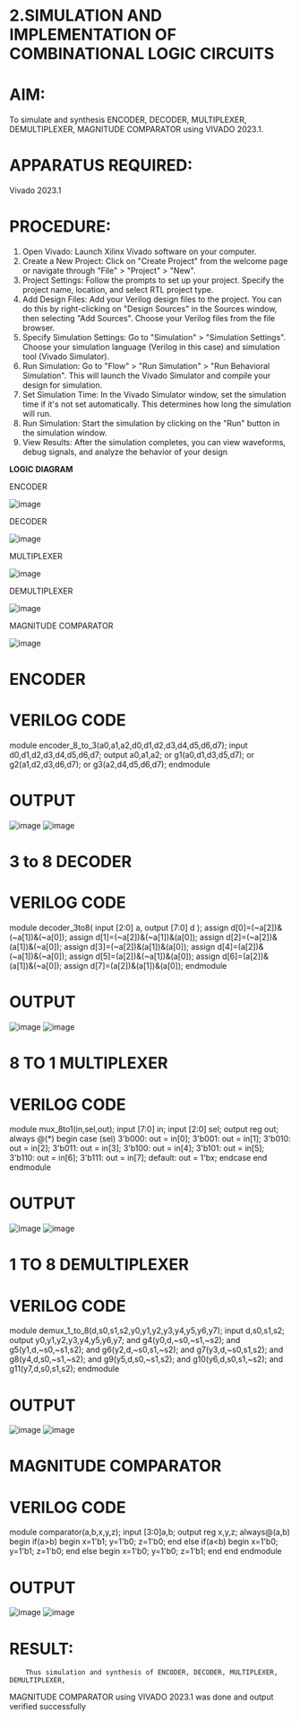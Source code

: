 # 2.SIMULATION AND IMPLEMENTATION OF  COMBINATIONAL LOGIC CIRCUITS

# AIM: 
 To simulate and synthesis ENCODER, DECODER, MULTIPLEXER, DEMULTIPLEXER, MAGNITUDE
COMPARATOR using VIVADO 2023.1.

# APPARATUS REQUIRED:
Vivado 2023.1

# PROCEDURE:
1. Open Vivado: Launch Xilinx Vivado software on your computer.
2. Create a New Project: Click on "Create Project" from the welcome page or navigate through
"File" > "Project" > "New".
3. Project Settings: Follow the prompts to set up your project. Specify the project name, location,
and select RTL project type.
4. Add Design Files: Add your Verilog design files to the project. You can do this by right-clicking
on "Design Sources" in the Sources window, then selecting "Add Sources". Choose your Verilog
files from the file browser.
5. Specify Simulation Settings: Go to "Simulation" > "Simulation Settings". Choose your
simulation language (Verilog in this case) and simulation tool (Vivado Simulator).
6. Run Simulation: Go to "Flow" > "Run Simulation" > "Run Behavioral Simulation". This will
launch the Vivado Simulator and compile your design for simulation.
7. Set Simulation Time: In the Vivado Simulator window, set the simulation time if it's not set
automatically. This determines how long the simulation will run.
8. Run Simulation: Start the simulation by clicking on the "Run" button in the simulation window.
9. View Results: After the simulation completes, you can view waveforms, debug signals, and
analyze the behavior of your design

**LOGIC DIAGRAM**

ENCODER

![image](https://github.com/navaneethans/VLSI-LAB-EXP-2/assets/6987778/3cd1f95e-7531-4cad-9154-fdd397ac439e)


DECODER

![image](https://github.com/navaneethans/VLSI-LAB-EXP-2/assets/6987778/45a5e6cf-bbe0-4fd5-ac84-e5ad4477483b)


MULTIPLEXER

![image](https://github.com/navaneethans/VLSI-LAB-EXP-2/assets/6987778/427f75b2-8e67-44b9-ac45-a66651787436)


DEMULTIPLEXER

![image](https://github.com/navaneethans/VLSI-LAB-EXP-2/assets/6987778/1c45a7fc-08ac-4f76-87f2-c084e7150557)


MAGNITUDE COMPARATOR

![image](https://github.com/navaneethans/VLSI-LAB-EXP-2/assets/6987778/b2fe7a05-6bf7-4dcb-8f5d-28abbf7ea8c2)

# ENCODER
# VERILOG CODE
module encoder_8_to_3(a0,a1,a2,d0,d1,d2,d3,d4,d5,d6,d7);
input d0,d1,d2,d3,d4,d5,d6,d7;
output a0,a1,a2;
or g1(a0,d1,d3,d5,d7);
or g2(a1,d2,d3,d6,d7);
or g3(a2,d4,d5,d6,d7);
endmodule
# OUTPUT
![image](https://github.com/sakthivelM24/VLSI-LAB-EXP-2/assets/165649785/5a2c238d-d8b2-49a8-923b-7ed69246d1b2)
![image](https://github.com/sakthivelM24/VLSI-LAB-EXP-2/assets/165649785/855ff24a-c1c3-4d10-ba02-bc43485ec8e0)

# 3 to 8 DECODER
# VERILOG CODE
module decoder_3to8(
input [2:0] a,
output [7:0] d );
assign d[0]=(~a[2])&(~a[1])&(~a[0]);
assign d[1]=(~a[2])&(~a[1])&(a[0]);
assign d[2]=(~a[2])&(a[1])&(~a[0]);
assign d[3]=(~a[2])&(a[1])&(a[0]);
assign d[4]=(a[2])&(~a[1])&(~a[0]);
assign d[5]=(a[2])&(~a[1])&(a[0]); 
assign d[6]=(a[2])&(a[1])&(~a[0]);
assign d[7]=(a[2])&(a[1])&(a[0]);
endmodule

# OUTPUT
![image](https://github.com/sakthivelM24/VLSI-LAB-EXP-2/assets/165649785/f6cbf520-67f4-4abb-ad63-c94ffbf6b760)
![image](https://github.com/sakthivelM24/VLSI-LAB-EXP-2/assets/165649785/c38c7e32-f8b9-4eac-97e8-7711b98ba3f0)

# 8 TO 1 MULTIPLEXER
# VERILOG CODE
module mux_8to1(in,sel,out);
input [7:0] in;
input [2:0] sel;
output reg out;
always @(*)
begin
case (sel)
3'b000: out = in[0];
3'b001: out = in[1];
3'b010: out = in[2];
3'b011: out = in[3];
3'b100: out = in[4];
3'b101: out = in[5];
3'b110: out = in[6];
3'b111: out = in[7];
default: out = 1'bx;
endcase
end
endmodule

# OUTPUT
![image](https://github.com/sakthivelM24/VLSI-LAB-EXP-2/assets/165649785/13ee50aa-a0fc-46f3-a823-84b75c13ebc2)
![image](https://github.com/sakthivelM24/VLSI-LAB-EXP-2/assets/165649785/ba768260-f177-49f6-98c6-f9bef62c75e9)

# 1 TO 8 DEMULTIPLEXER
# VERILOG CODE
module demux_1_to_8(d,s0,s1,s2,y0,y1,y2,y3,y4,y5,y6,y7);
input d,s0,s1,s2;
output y0,y1,y2,y3,y4,y5,y6,y7;
and g4(y0,d,~s0,~s1,~s2);
and g5(y1,d,~s0,~s1,s2);
and g6(y2,d,~s0,s1,~s2);
and g7(y3,d,~s0,s1,s2);
and g8(y4,d,s0,~s1,~s2);
and g9(y5,d,s0,~s1,s2);
and g10(y6,d,s0,s1,~s2);
and g11(y7,d,s0,s1,s2);
endmodule

# OUTPUT
![image](https://github.com/sakthivelM24/VLSI-LAB-EXP-2/assets/165649785/50c4f7f8-8e08-49fe-876f-0bda1732b413)
![image](https://github.com/sakthivelM24/VLSI-LAB-EXP-2/assets/165649785/29b4cba8-7ca1-4e02-8f8f-a2f25e2c9c04)


# MAGNITUDE COMPARATOR
# VERILOG CODE
module comparator(a,b,x,y,z);
input [3:0]a,b;
output reg x,y,z;
always@(a,b)
begin
if(a>b)
begin
x=1'b1;
y=1'b0;
z=1'b0;
end
else if(a<b)
begin
x=1'b0;
y=1'b1;
z=1'b0;
end
else
begin
x=1'b0;
y=1'b0;
z=1'b1;
end
end
endmodule

# OUTPUT
![image](https://github.com/sakthivelM24/VLSI-LAB-EXP-2/assets/165649785/1bec371e-75dc-4810-93fa-74eaaa8909e9)
![image](https://github.com/sakthivelM24/VLSI-LAB-EXP-2/assets/165649785/fa3cde45-2bea-4de7-8837-19faa4dc3133)

# RESULT:
        Thus simulation and synthesis of ENCODER, DECODER, MULTIPLEXER, DEMULTIPLEXER,
MAGNITUDE COMPARATOR using VIVADO 2023.1 was done and output verified successfully



